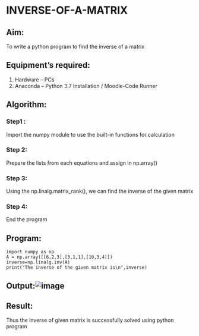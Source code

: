 # INVERSE-OF-A-MATRIX
## Aim:
To write a python program to find the inverse of a matrix
## Equipment’s required:
1. 	Hardware – PCs
2. 	Anaconda – Python 3.7 Installation / Moodle-Code Runner
## Algorithm:
### Step1 :
Import the numpy module to use the built-in functions for calculation
### Step 2:
Prepare the lists from each equations and assign in np.array()
### Step 3:
Using the np.linalg.matrix_rank(), we can find the inverse of the given matrix
### Step 4:
End the program

## Program:
```
import numpy as np
A = np.array([[6,2,3],[3,1,1],[10,3,4]])
inverse=np.linalg.inv(A)
print("The inverse of the given matrix is\n",inverse)
```
## Output:![image](https://github.com/Supraja0510/INVERSE-OF-A-MATRIX/assets/155217478/9189f85d-dcf0-4833-a394-ac4907b34265)

## Result:
Thus the inverse of given matrix is successfully solved using python program

